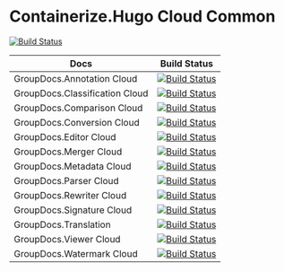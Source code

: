 # Containerize.Hugo Cloud Common

[![Build Status](https://travis-ci.com/groupdocs/docs-cloud-common.svg?branch=master)](https://travis-ci.com/groupdocs/docs-cloud-common)

|  Docs      | Build Status   |
| ---------- | ------  
| GroupDocs.Annotation Cloud | [![Build Status](https://travis-ci.com/groupdocs-annotation-cloud/docs.svg?branch=master)](https://travis-ci.com/groupdocs-annotation-cloud/docs)
| GroupDocs.Classification Cloud | [![Build Status](https://travis-ci.com/groupdocs-annotation-cloud/docs.svg?branch=master)](https://travis-ci.com/groupdocs-annotation-cloud/docs)
| GroupDocs.Comparison Cloud | [![Build Status](https://travis-ci.com/groupdocs-comparison-cloud/docs.svg?branch=master)](https://travis-ci.com/groupdocs-comparison-cloud/docs)
| GroupDocs.Conversion Cloud | [![Build Status](https://travis-ci.com/groupdocs-conversion-cloud/docs.svg?branch=master)](https://travis-ci.com/groupdocs-conversion-cloud/docs)
| GroupDocs.Editor Cloud     | [![Build Status](https://travis-ci.com/groupdocs-editor-cloud/docs.svg?branch=master)](https://travis-ci.com/groupdocs-editor-cloud/docs)
| GroupDocs.Merger Cloud    | [![Build Status](https://travis-ci.com/groupdocs-merger-cloud/docs.svg?branch=master)](https://travis-ci.com/groupdocs-merger-cloud/docs)
| GroupDocs.Metadata Cloud   | [![Build Status](https://travis-ci.com/groupdocs-metadata-cloud/docs.svg?branch=master)](https://travis-ci.com/groupdocs-metadata-cloud/docs)
| GroupDocs.Parser Cloud     | [![Build Status](https://travis-ci.com/groupdocs-parser-cloud/docs.svg?branch=master)](https://travis-ci.com/groupdocs-parser-cloud/docs)
| GroupDocs.Rewriter Cloud  | [![Build Status](https://travis-ci.com/groupdocs-rewriter-cloud/docs.svg?branch=master)](https://travis-ci.com/groupdocs-rewriter-cloud/docs)
| GroupDocs.Signature Cloud  | [![Build Status](https://travis-ci.com/groupdocs-signature-cloud/docs.svg?branch=master)](https://travis-ci.com/groupdocs-signature-cloud/docs)
| GroupDocs.Translation| [![Build Status](https://travis-ci.com/groupdocs-translation-cloud/docs.svg?branch=master)](https://travis-ci.com/groupdocs-translation-cloud/docs)
| GroupDocs.Viewer Cloud     | [![Build Status](https://travis-ci.com/groupdocs-viewer-cloud/docs.svg?branch=master)](https://travis-ci.com/groupdocs-viewer-cloud/docs)
| GroupDocs.Watermark Cloud  | [![Build Status](https://travis-ci.com/groupdocs-watermark-cloud/docs.svg?branch=master)](https://travis-ci.com/groupdocs-watermark-cloud/docs)
